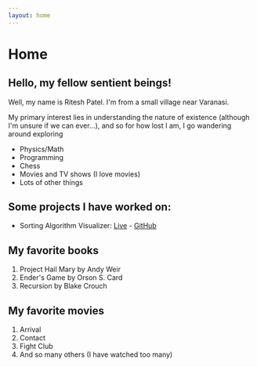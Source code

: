 ```yaml
---
layout: home
---
```


# Home

## Hello, my fellow sentient beings!

Well, my name is Ritesh Patel. I'm from a small village near Varanasi.

My primary interest lies in understanding the nature of existence (although I'm unsure if we can ever...), and so for how lost I am, I go wandering around exploring
- Physics/Math
- Programming
- Chess
- Movies and TV shows (I love movies)
- Lots of other things

## Some projects I have worked on:

- Sorting Algorithm Visualizer: [Live](https://exismyssav.netlify.app/) - [GitHub](https://github.com/exismys/SortingAlgorithmVisualizer)

## My favorite books
1. Project Hail Mary by Andy Weir
2. Ender's Game by Orson S. Card
3. Recursion by Blake Crouch

## My favorite movies
1. Arrival
2. Contact
3. Fight Club
4. And so many others (I have watched too many)